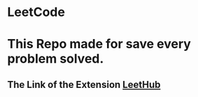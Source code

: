 # LeetCode 
# This Repo made for save every problem solved.

## The Link of the Extension <a href="https://chrome.google.com/webstore/detail/leethub/aciombdipochlnkbpcbgdpjffcfdbggi" target="_blank">LeetHub</a>
